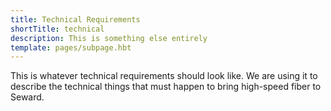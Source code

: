```yaml
---
title: Technical Requirements 
shortTitle: technical
description: This is something else entirely
template: pages/subpage.hbt
---
```


<article id="main" role="main">This is whatever technical requirements should look like. We are using it to describe the technical things that must happen to bring high-speed fiber to Seward.</article>

